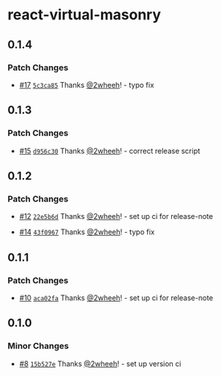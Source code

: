 # react-virtual-masonry

## 0.1.4

### Patch Changes

- [#17](https://github.com/2wheeh/react-virtual-masonry/pull/17) [`5c3ca85`](https://github.com/2wheeh/react-virtual-masonry/commit/5c3ca85f9a09eee52065ed6a6201d03259bd4161) Thanks [@2wheeh](https://github.com/2wheeh)! - typo fix

## 0.1.3

### Patch Changes

- [#15](https://github.com/2wheeh/react-virtual-masonry/pull/15) [`d956c30`](https://github.com/2wheeh/react-virtual-masonry/commit/d956c303a044d47e5f6d747e34270bde726747ec) Thanks [@2wheeh](https://github.com/2wheeh)! - correct release script

## 0.1.2

### Patch Changes

- [#12](https://github.com/2wheeh/react-virtual-masonry/pull/12) [`22e5b6d`](https://github.com/2wheeh/react-virtual-masonry/commit/22e5b6d92b9493c1f81ed6d78d089bc2e9bd624c) Thanks [@2wheeh](https://github.com/2wheeh)! - set up ci for release-note

- [#14](https://github.com/2wheeh/react-virtual-masonry/pull/14) [`43f0967`](https://github.com/2wheeh/react-virtual-masonry/commit/43f09675c87bb7311f9ba54559ba4d6291c1b1c6) Thanks [@2wheeh](https://github.com/2wheeh)! - typo fix

## 0.1.1

### Patch Changes

- [#10](https://github.com/2wheeh/react-virtual-masonry/pull/10) [`aca02fa`](https://github.com/2wheeh/react-virtual-masonry/commit/aca02fa33c13f7b8424b690b103b7b205252e4dc) Thanks [@2wheeh](https://github.com/2wheeh)! - set up ci for release-note

## 0.1.0

### Minor Changes

- [#8](https://github.com/2wheeh/react-virtual-masonry/pull/8) [`15b527e`](https://github.com/2wheeh/react-virtual-masonry/commit/15b527eb097b11e4e2e694c29bb29ed317cef804) Thanks [@2wheeh](https://github.com/2wheeh)! - set up version ci
